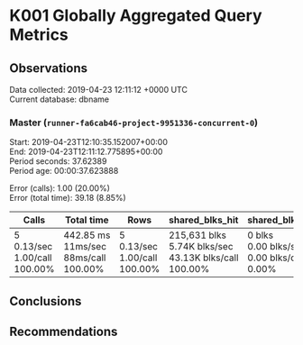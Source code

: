 # K001 Globally Aggregated Query Metrics

## Observations ##
Data collected: 2019-04-23 12:11:12 +0000 UTC  
Current database: dbname  



### Master (`runner-fa6cab46-project-9951336-concurrent-0`) ###
Start: 2019-04-23T12:10:35.152007+00:00  
End: 2019-04-23T12:11:12.775895+00:00  
Period seconds: 37.62389  
Period age: 00:00:37.623888  

Error (calls): 1.00 (20.00%)  
Error (total time): 39.18 (8.85%)

| Calls | Total&nbsp;time | Rows | shared_blks_hit | shared_blks_read | shared_blks_dirtied | shared_blks_written | blk_read_time | blk_write_time | kcache_reads | kcache_writes | kcache_user_time_ms | kcache_system_time |
|-------|------------|------|-----------------|------------------|---------------------|---------------------|---------------|----------------|--------------|---------------|---------------------|--------------------|
|5<br/>0.13/sec<br/>1.00/call<br/>100.00% |442.85&nbsp;ms<br/>11ms/sec<br/>88ms/call<br/>100.00% |5<br/>0.13/sec<br/>1.00/call<br/>100.00% |215,631&nbsp;blks<br/>5.74K&nbsp;blks/sec<br/>43.13K&nbsp;blks/call<br/>100.00% |0&nbsp;blks<br/>0.00&nbsp;blks/sec<br/>0.00&nbsp;blks/call<br/>0.00% |0&nbsp;blks<br/>0.00&nbsp;blks/sec<br/>0.00&nbsp;blks/call<br/>0.00% |0&nbsp;blks<br/>0.00&nbsp;blks/sec<br/>0.00&nbsp;blks/call<br/>0.00% |0.00&nbsp;ms<br/>0s/sec<br/>0s/call<br/>0.00% |0.00&nbsp;ms<br/>0s/sec<br/>0s/call<br/>0.00% |0.00&nbsp;bytes<br/>0.00&nbsp;bytes/sec<br/>0.00&nbsp;bytes/call<br/>0.00% |0.00&nbsp;bytes<br/>0.00&nbsp;bytes/sec<br/>0.00&nbsp;bytes/call<br/>0.00% |0.00&nbsp;ms<br/>0s/sec<br/>0s/call<br/>0.00% |0.00&nbsp;ms<br/>0s/sec<br/>0s/call<br/>0.00%|





## Conclusions ##


## Recommendations ##

